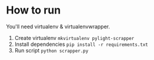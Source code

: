 # How to run
You'll need virtualenv & virtualenvwrapper.
1. Create virtualenv `mkvirtualenv pylight-scrapper`
2. Install dependencies `pip install -r requirements.txt`
3. Run script `python scrapper.py`